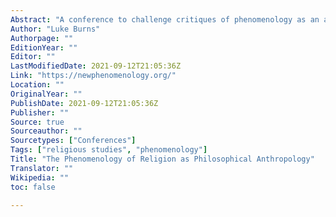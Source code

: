 ```yaml
---
Abstract: "A conference to challenge critiques of phenomenology as an approach to studying religion, jointly sponsored by Campion Hall, Oxford University and the Oxford Centre for Hindu Studies."
Author: "Luke Burns"
Authorpage: ""
EditionYear: ""
Editor: ""
LastModifiedDate: 2021-09-12T21:05:36Z
Link: "https://newphenomenology.org/"
Location: ""
OriginalYear: ""
PublishDate: 2021-09-12T21:05:36Z
Publisher: ""
Source: true
Sourceauthor: ""
Sourcetypes: ["Conferences"]
Tags: ["religious studies", "phenomenology"]
Title: "The Phenomenology of Religion as Philosophical Anthropology"
Translator: ""
Wikipedia: ""
toc: false

---
```

